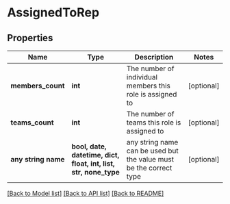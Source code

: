 # AssignedToRep


## Properties
Name | Type | Description | Notes
------------ | ------------- | ------------- | -------------
**members_count** | **int** | The number of individual members this role is assigned to | [optional] 
**teams_count** | **int** | The number of teams this role is assigned to | [optional] 
**any string name** | **bool, date, datetime, dict, float, int, list, str, none_type** | any string name can be used but the value must be the correct type | [optional]

[[Back to Model list]](../README.md#documentation-for-models) [[Back to API list]](../README.md#documentation-for-api-endpoints) [[Back to README]](../README.md)


